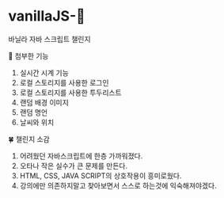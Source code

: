 # vanillaJS-💖
바닐라 자바 스크립트 챌린지 

🌷 첨부한 기능

1. 실시간 시계 기능
2. 로컬 스토리지를 사용한 로그인
3. 로컬 스토리지를 사용한 투두리스트
4. 랜덤 배경 이미지
5. 랜덤 명언
6. 날씨와 위치
 
🍀 챌린지 소감

1. 어려웠던 자바스크립트에 한층 가까워졌다.
2. 오타나 작은 실수가 큰 문제를 만든다.
3. HTML, CSS, JAVA SCRIPT의 상호작용이 흥미로웠다. 
4. 강의에만 의존하지말고 찾아보면서 스스로 하는것에 익숙해져야겠다.
